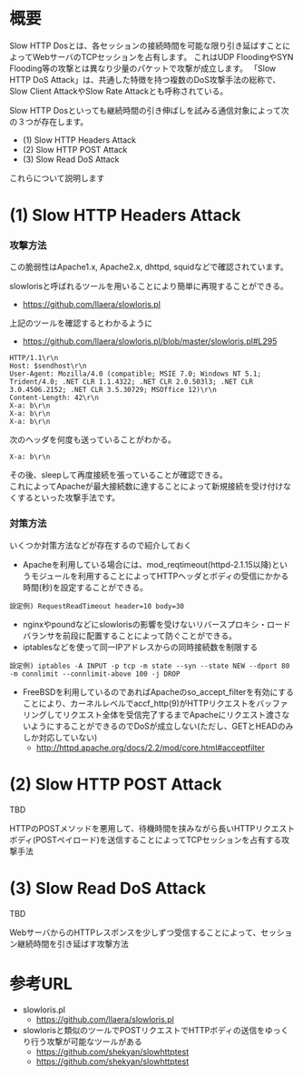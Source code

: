 # 概要
Slow HTTP Dosとは、各セッションの接続時間を可能な限り引き延ばすことによってWebサーバのTCPセッションを占有します。
これはUDP FloodingやSYN Flooding等の攻撃とは異なり少量のパケットで攻撃が成立します。
「Slow HTTP DoS Attack」は、共通した特徴を持つ複数のDoS攻撃手法の総称で、Slow Client AttackやSlow Rate Attackとも呼称されている。

Slow HTTP Dosといっても継続時間の引き伸ばしを試みる通信対象によって次の３つが存在します。
- (1) Slow HTTP Headers Attack
- (2) Slow HTTP POST Attack
- (3) Slow Read DoS Attack

これらについて説明します

# (1) Slow HTTP Headers Attack
### 攻撃方法

この脆弱性はApache1.x, Apache2.x, dhttpd, squidなどで確認されています。

slowlorisと呼ばれるツールを用いることにより簡単に再現することができる。
- https://github.com/llaera/slowloris.pl

上記のツールを確認するとわかるように
- https://github.com/llaera/slowloris.pl/blob/master/slowloris.pl#L295
```
HTTP/1.1\r\n
Host: $sendhost\r\n
User-Agent: Mozilla/4.0 (compatible; MSIE 7.0; Windows NT 5.1; Trident/4.0; .NET CLR 1.1.4322; .NET CLR 2.0.503l3; .NET CLR 3.0.4506.2152; .NET CLR 3.5.30729; MSOffice 12)\r\n
Content-Length: 42\r\n
X-a: b\r\n
X-a: b\r\n
X-a: b\r\n
```

次のヘッダを何度も送っていることがわかる。
```
X-a: b\r\n
```

その後、sleepして再度接続を張っていることが確認できる。  
これによってApacheが最大接続数に達することによって新規接続を受け付けなくするといった攻撃手法です。

### 対策方法
いくつか対策方法などが存在するので紹介しておく
- Apacheを利用している場合には、mod_reqtimeout(httpd-2.1.15以降)というモジュールを利用することによってHTTPヘッダとボディの受信にかかる時間(秒)を設定することができる。
```
設定例) RequestReadTimeout header=10 body=30
```
- nginxやpoundなどにslowlorisの影響を受けないリバースプロキシ・ロードバランサを前段に配置することによって防ぐことができる。
- iptablesなどを使って同一IPアドレスからの同時接続数を制限する
```
設定例) iptables -A INPUT -p tcp -m state --syn --state NEW --dport 80 -m connlimit --connlimit-above 100 -j DROP
```
- FreeBSDを利用しているのであればApacheのso_accept_filterを有効にすることにより、カーネルレベルでaccf_http(9)がHTTPリクエストをバッファリングしてリクエスト全体を受信完了するまでApacheにリクエスト渡さないようにすることができるのでDoSが成立しない(ただし、GETとHEADのみしか対応していない)
  - http://httpd.apache.org/docs/2.2/mod/core.html#acceptfilter

# (2) Slow HTTP POST Attack
TBD

HTTPのPOSTメソッドを悪用して、待機時間を挟みながら長いHTTPリクエストボディ(POSTペイロード)を送信することによってTCPセッションを占有する攻撃手法

# (3) Slow Read DoS Attack
TBD

WebサーバからのHTTPレスポンスを少しずつ受信することによって、セッション継続時間を引き延ばす攻撃方法

# 参考URL
- slowloris.pl
  - https://github.com/llaera/slowloris.pl
- slowlorisと類似のツールでPOSTリクエストでHTTPボディの送信をゆっくり行う攻撃が可能なツールがある
  - https://github.com/shekyan/slowhttptest 
  - https://github.com/shekyan/slowhttptest
